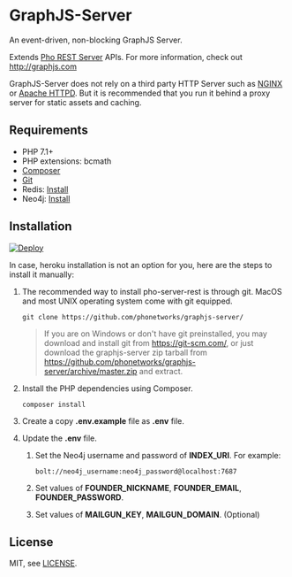 # GraphJS-Server

An event-driven, non-blocking GraphJS Server. 

Extends [Pho REST Server](https://github.com/phonetworks/pho-server-rest) APIs. For more information, check out http://graphjs.com

GraphJS-Server does not rely on a third party HTTP Server such as [NGINX](https://nginx.org/en/) or [Apache HTTPD](https://httpd.apache.org/). But it is recommended that you run it behind a proxy server for static assets and caching.


## Requirements

* PHP 7.1+
* PHP extensions: bcmath
* [Composer](https://getcomposer.org/)
* [Git](https://git-scm.com/)
* Redis: [Install](https://redis.io/topics/quickstart)
* Neo4j: [Install](https://neo4j.com/download/)

## Installation

[![Deploy](https://www.herokucdn.com/deploy/button.svg)](https://heroku.com/deploy?template=https://github.com/phonetworks/graphjs-server/tree/master)

In case, heroku installation is not an option for you, here are the steps to install it manually:

1. The recommended way to install pho-server-rest is through git. MacOS and most UNIX operating system come with git equipped.

    ```git clone https://github.com/phonetworks/graphjs-server/```

    > If you are on Windows or don't have git preinstalled, you may download and install git from https://git-scm.com/, 
    > or just download the graphjs-server zip tarball from https://github.com/phonetworks/graphjs-server/archive/master.zip 
    > and extract.

2. Install the PHP dependencies using Composer.

    ```
    composer install
    ```

3. Create a copy **.env.example** file as **.env** file.

4. Update the **.env** file.

    1. Set the Neo4j username and password of **INDEX_URI**.
        For example:
        ```
        bolt://neo4j_username:neo4j_password@localhost:7687
        ```
    2. Set values of **FOUNDER_NICKNAME**, **FOUNDER_EMAIL**, **FOUNDER_PASSWORD**.

    3. Set values of **MAILGUN_KEY**, **MAILGUN_DOMAIN**. (Optional)

## License

MIT, see [LICENSE](https://github.com/phonetworks/pho-microkernel/blob/master/LICENSE).
